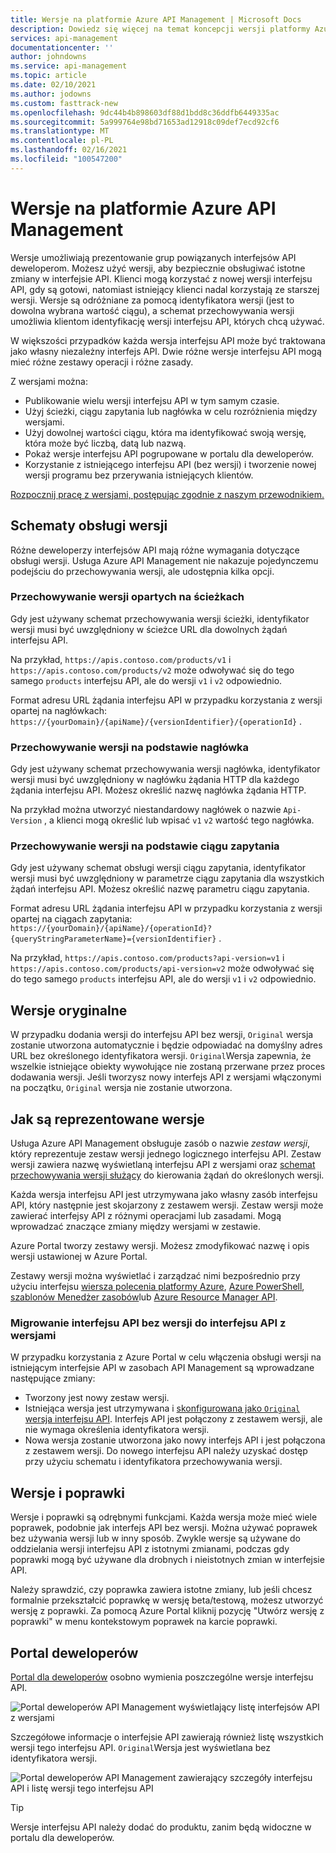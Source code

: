 ```yaml
---
title: Wersje na platformie Azure API Management | Microsoft Docs
description: Dowiedz się więcej na temat koncepcji wersji platformy Azure API Management.
services: api-management
documentationcenter: ''
author: johndowns
ms.service: api-management
ms.topic: article
ms.date: 02/10/2021
ms.author: jodowns
ms.custom: fasttrack-new
ms.openlocfilehash: 9dc44b4b898603df88d1bdd8c36ddfb6449335ac
ms.sourcegitcommit: 5a999764e98bd71653ad12918c09def7ecd92cf6
ms.translationtype: MT
ms.contentlocale: pl-PL
ms.lasthandoff: 02/16/2021
ms.locfileid: "100547200"
---
```

# <a name="versions-in-azure-api-management"></a>Wersje na platformie Azure API Management

Wersje umożliwiają prezentowanie grup powiązanych interfejsów API deweloperom. Możesz użyć wersji, aby bezpiecznie obsługiwać istotne zmiany w interfejsie API. Klienci mogą korzystać z nowej wersji interfejsu API, gdy są gotowi, natomiast istniejący klienci nadal korzystają ze starszej wersji. Wersje są odróżniane za pomocą identyfikatora wersji (jest to dowolna wybrana wartość ciągu), a schemat przechowywania wersji umożliwia klientom identyfikację wersji interfejsu API, których chcą używać.

W większości przypadków każda wersja interfejsu API może być traktowana jako własny niezależny interfejs API. Dwie różne wersje interfejsu API mogą mieć różne zestawy operacji i różne zasady.

Z wersjami można:

- Publikowanie wielu wersji interfejsu API w tym samym czasie.
- Użyj ścieżki, ciągu zapytania lub nagłówka w celu rozróżnienia między wersjami.
- Użyj dowolnej wartości ciągu, która ma identyfikować swoją wersję, która może być liczbą, datą lub nazwą.
- Pokaż wersje interfejsu API pogrupowane w portalu dla deweloperów.
- Korzystanie z istniejącego interfejsu API (bez wersji) i tworzenie nowej wersji programu bez przerywania istniejących klientów.

[Rozpocznij pracę z wersjami, postępując zgodnie z naszym przewodnikiem.](./api-management-get-started-publish-versions.md)

## <a name="versioning-schemes"></a>Schematy obsługi wersji

Różne deweloperzy interfejsów API mają różne wymagania dotyczące obsługi wersji. Usługa Azure API Management nie nakazuje pojedynczemu podejściu do przechowywania wersji, ale udostępnia kilka opcji.

### <a name="path-based-versioning"></a>Przechowywanie wersji opartych na ścieżkach

Gdy jest używany schemat przechowywania wersji ścieżki, identyfikator wersji musi być uwzględniony w ścieżce URL dla dowolnych żądań interfejsu API.

Na przykład, `https://apis.contoso.com/products/v1` i `https://apis.contoso.com/products/v2` może odwoływać się do tego samego `products` interfejsu API, ale do wersji `v1` i `v2` odpowiednio.

Format adresu URL żądania interfejsu API w przypadku korzystania z wersji opartej na nagłówkach: `https://{yourDomain}/{apiName}/{versionIdentifier}/{operationId}` .

### <a name="header-based-versioning"></a>Przechowywanie wersji na podstawie nagłówka

Gdy jest używany schemat przechowywania wersji nagłówka, identyfikator wersji musi być uwzględniony w nagłówku żądania HTTP dla każdego żądania interfejsu API. Możesz określić nazwę nagłówka żądania HTTP.

Na przykład można utworzyć niestandardowy nagłówek o nazwie `Api-Version` , a klienci mogą określić lub wpisać `v1` `v2` wartość tego nagłówka.

### <a name="query-string-based-versioning"></a>Przechowywanie wersji na podstawie ciągu zapytania

Gdy jest używany schemat obsługi wersji ciągu zapytania, identyfikator wersji musi być uwzględniony w parametrze ciągu zapytania dla wszystkich żądań interfejsu API. Możesz określić nazwę parametru ciągu zapytania.

Format adresu URL żądania interfejsu API w przypadku korzystania z wersji opartej na ciągach zapytania: `https://{yourDomain}/{apiName}/{operationId}?{queryStringParameterName}={versionIdentifier}` .

Na przykład, `https://apis.contoso.com/products?api-version=v1` i `https://apis.contoso.com/products/api-version=v2` może odwoływać się do tego samego `products` interfejsu API, ale do wersji `v1` i `v2` odpowiednio.

## <a name="original-versions"></a>Wersje oryginalne

W przypadku dodania wersji do interfejsu API bez wersji, `Original` wersja zostanie utworzona automatycznie i będzie odpowiadać na domyślny adres URL bez określonego identyfikatora wersji. `Original`Wersja zapewnia, że wszelkie istniejące obiekty wywołujące nie zostaną przerwane przez proces dodawania wersji. Jeśli tworzysz nowy interfejs API z wersjami włączonymi na początku, `Original` wersja nie zostanie utworzona.

## <a name="how-versions-are-represented"></a>Jak są reprezentowane wersje

Usługa Azure API Management obsługuje zasób o nazwie *zestaw wersji*, który reprezentuje zestaw wersji jednego logicznego interfejsu API. Zestaw wersji zawiera nazwę wyświetlaną interfejsu API z wersjami oraz [schemat przechowywania wersji służący](#versioning-schemes) do kierowania żądań do określonych wersji.

Każda wersja interfejsu API jest utrzymywana jako własny zasób interfejsu API, który następnie jest skojarzony z zestawem wersji. Zestaw wersji może zawierać interfejsy API z różnymi operacjami lub zasadami. Mogą wprowadzać znaczące zmiany między wersjami w zestawie.

Azure Portal tworzy zestawy wersji. Możesz zmodyfikować nazwę i opis wersji ustawionej w Azure Portal.

Zestawy wersji można wyświetlać i zarządzać nimi bezpośrednio przy użyciu interfejsu [wiersza polecenia platformy Azure](/cli/azure/apim/api/versionset), [Azure PowerShell](/powershell/module/az.apimanagement/#api-management), [szablonów Menedżer zasobów](/azure/templates/microsoft.apimanagement/service/apiversionsets)lub [Azure Resource Manager API](/rest/api/apimanagement/2020-06-01-preview/apiversionset).

### <a name="migrating-a-non-versioned-api-to-a-versioned-api"></a>Migrowanie interfejsu API bez wersji do interfejsu API z wersjami

W przypadku korzystania z Azure Portal w celu włączenia obsługi wersji na istniejącym interfejsie API w zasobach API Management są wprowadzane następujące zmiany:

 * Tworzony jest nowy zestaw wersji.
 * Istniejąca wersja jest utrzymywana i [skonfigurowana jako `Original` wersja interfejsu API](#original-versions). Interfejs API jest połączony z zestawem wersji, ale nie wymaga określenia identyfikatora wersji.
 * Nowa wersja zostanie utworzona jako nowy interfejs API i jest połączona z zestawem wersji. Do nowego interfejsu API należy uzyskać dostęp przy użyciu schematu i identyfikatora przechowywania wersji.

## <a name="versions-and-revisions"></a>Wersje i poprawki

Wersje i poprawki są odrębnymi funkcjami. Każda wersja może mieć wiele poprawek, podobnie jak interfejs API bez wersji. Można używać poprawek bez używania wersji lub w inny sposób. Zwykle wersje są używane do oddzielania wersji interfejsu API z istotnymi zmianami, podczas gdy poprawki mogą być używane dla drobnych i nieistotnych zmian w interfejsie API.

Należy sprawdzić, czy poprawka zawiera istotne zmiany, lub jeśli chcesz formalnie przekształcić poprawkę w wersję beta/testową, możesz utworzyć wersję z poprawki. Za pomocą Azure Portal kliknij pozycję "Utwórz wersję z poprawki" w menu kontekstowym poprawek na karcie poprawki.

## <a name="developer-portal"></a>Portal deweloperów

[Portal dla deweloperów](./api-management-howto-developer-portal.md) osobno wymienia poszczególne wersje interfejsu API.

![Portal deweloperów API Management wyświetlający listę interfejsów API z wersjami](media/api-management-versions/portal-list.png)

Szczegółowe informacje o interfejsie API zawierają również listę wszystkich wersji tego interfejsu API. `Original`Wersja jest wyświetlana bez identyfikatora wersji.

![Portal deweloperów API Management zawierający szczegóły interfejsu API i listę wersji tego interfejsu API](media/api-management-versions/portal-details.png)

> [!TIP]
> Wersje interfejsu API należy dodać do produktu, zanim będą widoczne w portalu dla deweloperów.
